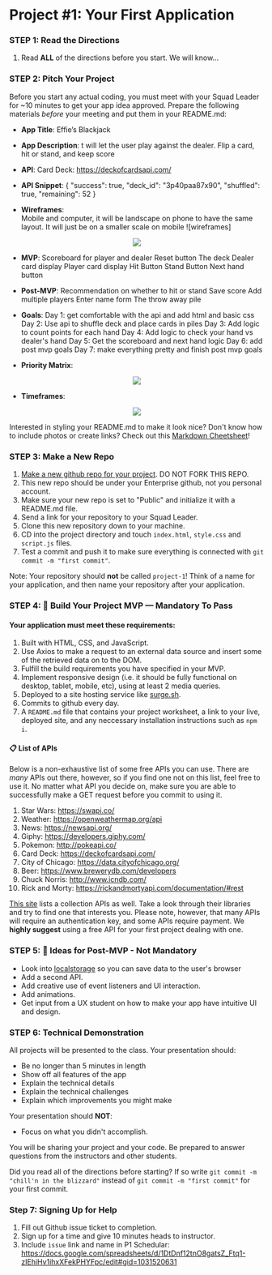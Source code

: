 
# Project #1: Your First Application

### STEP 1: Read the Directions
1) Read **ALL** of the directions before you start. We will know...

### STEP 2: Pitch Your Project
Before you start any actual coding, you must meet with your Squad Leader for ~10 minutes to get your app idea approved. Prepare the following materials _before_ your meeting and put them in your README.md:
- **App Title**: Effie’s Blackjack
- **App Description**: t will let the user play against the dealer. Flip a card, hit or stand, and keep score
- **API**: Card Deck: https://deckofcardsapi.com/
- **API Snippet**: {
    "success": true,
    "deck_id": "3p40paa87x90",
    "shuffled": true,
    "remaining": 52
}

- **Wireframes**:  
Mobile and computer, it will be landscape on phone to have the same layout. It will just be on a smaller scale on mobile
![wireframes]
<p align="center">
  <img src="https://res.cloudinary.com/dvmzsnvqn/image/upload/v1578583986/projectlayout_ptp8is.png">
</p>

- **MVP**: 
Scoreboard for player and dealer
Reset button
The deck
Dealer card display
Player card display
Hit Button
Stand Button
Next hand button

- **Post-MVP**: 
Recommendation on whether to hit or stand
Save score
Add multiple players
Enter name form
The throw away pile

- **Goals**: 
Day 1: get comfortable with the api and add html and basic css
Day 2: Use api to shuffle deck and place cards in piles 
Day 3: Add logic to count points for each hand
Day 4: Add logic to check your hand vs  dealer's hand
Day 5: Get the scoreboard and next hand logic
Day 6: add post mvp goals
Day 7: make everything pretty and finish post mvp goals

- **Priority Matrix**: 
<p align="center">
  <img src="https://res.cloudinary.com/dvmzsnvqn/image/upload/v1578583985/ScreenShot2020-01-02at2.12.13_PM_ur1pdq.png">
</p>

- **Timeframes**: 
<p align="center">
  <img src="https://res.cloudinary.com/dvmzsnvqn/image/upload/v1578583985/Screen_Shot_2020-01-09_at_10.26.02_AM_bxrwut.png">
</p>

Interested in styling your README.md to make it look nice? Don't know how to include photos or create links? Check out this [Markdown Cheetsheet](https://github.com/adam-p/markdown-here/wiki/Markdown-Cheatsheet)!

### STEP 3: Make a New Repo
1. [Make a new github repo for your project](https://help.github.com/articles/create-a-repo/). DO NOT FORK THIS REPO. 
2. This new repo should be under your Enterprise github, not you personal account.
2. Make sure your new repo is set to "Public" and initialize it with a README.md file.
3. Send a link for your repository to your Squad Leader.
4. Clone this new repository down to your machine.
5. CD into the project directory and touch ```index.html```, ```style.css``` and ```script.js``` files.
6. Test a commit and push it to make sure everything is connected with ```git commit -m "first commit"```.

Note: Your repository should **not** be called `project-1`! Think of a name for your application, and then name your repository after your application. 

### STEP 4: &#x1F534; Build Your Project MVP — Mandatory To Pass

#### Your application must meet these requirements:

  1. Built with HTML, CSS, and JavaScript.
  1. Use Axios to make a request to an external data source and insert some of the retrieved data on to the DOM.
  1. Fulfill the build requirements you have specified in your MVP.
  1. Implement responsive design (i.e. it should be fully functional on desktop, tablet, mobile, etc), using at least 2 media  queries.
  1. Deployed to a site hosting service like [surge.sh](https://surge.sh/).
  1. Commits to github every day.
  1. A `README.md` file that contains your project worksheet, a link to your live, deployed site, and any neccessary installation instructions such as ```npm i```.

#### 📋 List of APIs

Below is a non-exhaustive list of some free APIs you can use. There are _many_ APIs out there, however, so if you find one not on this list, feel free to use it. No matter what API you decide on, make sure you are able to successfully make a GET request before you commit to using it.

  1. Star Wars: https://swapi.co/
  1. Weather: https://openweathermap.org/api
  1. News: https://newsapi.org/
  1. Giphy: https://developers.giphy.com/
  1. Pokemon: http://pokeapi.co/
  1. Card Deck: https://deckofcardsapi.com/
  1. City of Chicago: https://data.cityofchicago.org/
  1. Beer: https://www.brewerydb.com/developers
  1. Chuck Norris: http://www.icndb.com/
  1. Rick and Morty: https://rickandmortyapi.com/documentation/#rest
  
[This site](https://github.com/toddmotto/public-apis) lists a collection APIs as well. Take a look through their libraries and try to find one that interests you. Please note, however, that many APIs will require an authentication key, and some APIs require payment. We **highly suggest** using a free API for your first project dealing with one.

### STEP 5: &#x1F535; Ideas for Post-MVP - Not Mandatory
- Look into [localstorage](https://developer.mozilla.org/en-US/docs/Web/API/Window/localStorage) so you can save data to the user's browser 
- Add a second API.
- Add creative use of event listeners and UI interaction.
- Add animations.
- Get input from a UX student on how to make your app have intuitive UI and design.

### STEP 6: Technical Demonstration

All projects will be presented to the class.  Your presentation should:

* Be no longer than 5 minutes in length
* Show off all features of the app
* Explain the technical details
* Explain the technical challenges
* Explain which improvements you might make

Your presentation should **NOT**:
* Focus on what you didn't accomplish.

You will be sharing your project and your code.  Be prepared to answer questions from the instructors and other students.

Did you read all of the directions before starting? If so write `git commit -m "chill'n in the blizzard"` instead of `git commit -m "first commit"` for your first commit.

### Step 7: Signing Up for Help

1. Fill out Github issue ticket to completion. 
2. Sign up for a time and give 10 minutes heads to instructor. 
3. Include `issue` link and name in P1 Schedular: https://docs.google.com/spreadsheets/d/1DtDnf12tnO8gatsZ_Ftq1-zIEhiHv1ihxXFekPHYFpc/edit#gid=1031520631